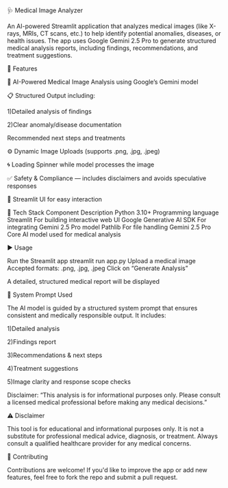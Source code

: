 🩺 Medical Image Analyzer

An AI-powered Streamlit application that analyzes medical images (like X-rays, MRIs, CT scans, etc.) to help identify potential anomalies, diseases, or health issues.
The app uses Google Gemini 2.5 Pro to generate structured medical analysis reports, including findings, recommendations, and treatment suggestions.

🚀 Features

🧠 AI-Powered Medical Image Analysis using Google’s Gemini model

📋 Structured Output including:

  1)Detailed analysis of findings

  2)Clear anomaly/disease documentation

Recommended next steps and treatments

  ⚙️ Dynamic Image Uploads (supports .png, .jpg, .jpeg)

  🌀 Loading Spinner while model processes the image

  ✅ Safety & Compliance — includes disclaimers and avoids speculative responses

  💬 Streamlit UI for easy interaction

🧩 Tech Stack
Component	Description
Python 3.10+	Programming language
Streamlit	For building interactive web UI
Google Generative AI SDK	For integrating Gemini 2.5 Pro model
Pathlib	For file handling
Gemini 2.5 Pro	Core AI model used for medical analysis

▶️ Usage

Run the Streamlit app
streamlit run app.py
Upload a medical image
Accepted formats: .png, .jpg, .jpeg
Click on “Generate Analysis”

A detailed, structured medical report will be displayed


🧠 System Prompt Used

The AI model is guided by a structured system prompt that ensures consistent and medically responsible output.
It includes:

1)Detailed analysis

2)Findings report

3)Recommendations & next steps

4)Treatment suggestions

5)Image clarity and response scope checks

Disclaimer: “This analysis is for informational purposes only. Please consult a licensed medical professional before making any medical decisions.”

⚠️ Disclaimer

This tool is for educational and informational purposes only.
It is not a substitute for professional medical advice, diagnosis, or treatment.
Always consult a qualified healthcare provider for any medical concerns.

🤝 Contributing

Contributions are welcome!
If you'd like to improve the app or add new features, feel free to fork the repo and submit a pull request.
